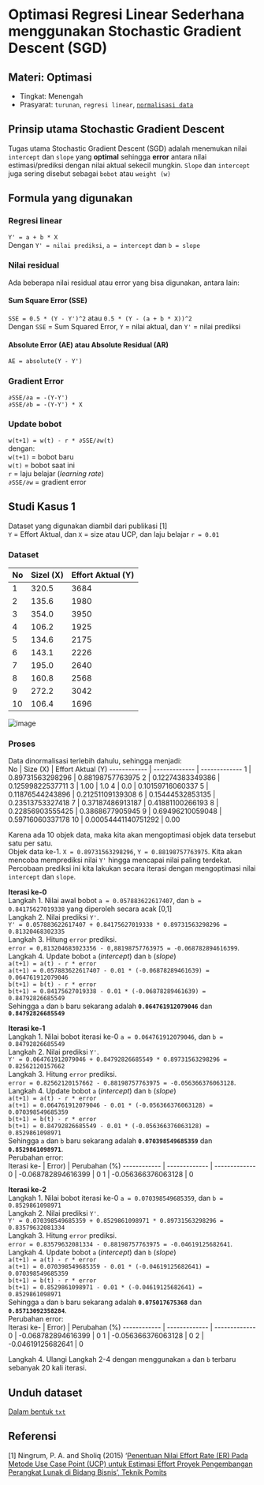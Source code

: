 # Optimasi Regresi Linear Sederhana menggunakan Stochastic Gradient Descent (SGD)

## Materi: Optimasi
* Tingkat: Menengah
* Prasyarat: `turunan`, `regresi linear`, [`normalisasi data`](https://github.com/ardiansyah-sweng/notes/blob/main/normalisasi_data.md)

## Prinsip utama Stochastic Gradient Descent
Tugas utama Stochastic Gradient Descent (SGD) adalah menemukan nilai `intercept` dan `slope` yang **optimal** sehingga **error** antara nilai estimasi/prediksi dengan nilai aktual sekecil mungkin. `Slope` dan `intercept` juga sering disebut sebagai `bobot` atau `weight (w)`

## Formula yang digunakan
### Regresi linear
`Y' = a + b * X` <br>
Dengan `Y' = nilai prediksi`, `a = intercept` dan `b = slope`
### Nilai residual
Ada beberapa nilai residual atau error yang bisa digunakan, antara lain:
#### Sum Square Error (SSE)
`SSE = 0.5 * (Y - Y')^2` atau `0.5 * (Y - (a + b * X))^2`<br>
Dengan `SSE` = Sum Squared Error, `Y` = nilai aktual, dan `Y'` = nilai prediksi
#### Absolute Error (AE) atau Absolute Residual (AR)
`AE = absolute(Y - Y')` <br>
### Gradient Error
`∂SSE/∂a = -(Y-Y')`<br>
`∂SSE/∂b = -(Y-Y') * X`<br>
### Update bobot
`w(t+1) = w(t) - r * ∂SSE/∂w(t)`<br>
dengan: <br> 
`w(t+1)` = bobot baru <br>
`w(t)` = bobot saat ini <br>
`r` = laju belajar (_learning rate_) <br>
`∂SSE/∂w` = gradient error  

## Studi Kasus 1
Dataset yang digunakan diambil dari publikasi [1] <br>
`Y` = Effort Aktual, dan `X` = size atau UCP, dan laju belajar `r = 0.01 `
### Dataset
No | Sizel (X) | Effort Aktual (Y) 
------------ | ------------- | -------------
1 |  320.5 | 3684
2 |  135.6 | 1980
3 |  354.0 | 3950
4 |  106.2 | 1925 
5 |  134.6 | 2175
6 |  143.1 | 2226
7 |  195.0 | 2640
8 |  160.8 | 2568
9 |  272.2 | 3042
10 | 106.4 | 1696

![image](https://user-images.githubusercontent.com/71623245/111888856-f9355b00-8a12-11eb-8426-d5888de43462.png)

### Proses
Data dinormalisasi terlebih dahulu, sehingga menjadi:<br>
No | Size (X) | Effort Aktual (Y) 
------------ | ------------- | -------------
1 |  0.89731563298296 | 0.88198757763975
2 |  0.12274383349386 | 0.12599822537711
3 |  1.00 | 1.0
4 |  0.0 | 0.10159716060337
5 |  0.11876544243896 | 0.21251109139308
6 |  0.15444532853135 | 0.23513753327418
7 |  0.37187486913187 | 0.41881100266193
8 |  0.22856903555425 | 0.3868677905945 
9 |  0.69496210059048 | 0.59716060337178
10 |  0.00054441140751292 | 0.00

Karena ada 10 objek data, maka kita akan mengoptimasi objek data tersebut satu per satu.<br>
Objek data ke-1. `X = 0.89731563298296`, `Y = 0.88198757763975`. Kita akan mencoba memprediksi nilai `Y'` hingga mencapai nilai paling terdekat. Percobaan prediksi ini kita lakukan secara iterasi dengan mengoptimasi nilai `intercept` dan `slope`.<p> 

**Iterasi ke-0** <br>
Langkah 1. Nilai awal bobot `a = 0.057883622617407`, dan `b = 0.84175627019338` yang diperoleh secara acak [0,1] <br>
Langkah 2. Nilai prediksi `Y'`.<br>
`Y' = 0.057883622617407 + 0.84175627019338 * 0.89731563298296 = 0.81320468302335` <br>
Langkah 3. Hitung `error` prediksi.<br>
`error = 0,813204683023356 - 0,88198757763975 = -0.068782894616399`. <br>
Langkah 4. Update bobot `a` (_intercept_) dan `b` (_slope_)<br>
`a(t+1) = a(t) - r * error`<br>
`a(t+1) = 0.057883622617407 - 0.01 * (-0.06878289461639) = 0.064761912079046`<br>
`b(t+1) = b(t) - r * error`<br>
`b(t+1) = 0.84175627019338 - 0.01 * (-0.06878289461639) = 0.84792826685549`<br>
Sehingga `a` dan `b` baru sekarang adalah **`0.064761912079046`** dan **`0.84792826685549`**
<p>
  
**Iterasi ke-1** <br>
Langkah 1. Nilai bobot iterasi ke-0 `a = 0.064761912079046`, dan `b = 0.84792826685549` <br>
Langkah 2. Nilai prediksi `Y'`.<br>
`Y' = 0.064761912079046 + 0.84792826685549 * 0.89731563298296 = 0.82562120157662` <br>
Langkah 3. Hitung `error` prediksi.<br>
`error = 0.82562120157662 - 0.88198757763975 = -0.056366376063128`. <br>
Langkah 4. Update bobot `a` (_intercept_) dan `b` (_slope_)<br>
`a(t+1) = a(t) - r * error`<br>
`a(t+1) = 0.064761912079046 - 0.01 * (-0.056366376063128) = 0.070398549685359`<br>
`b(t+1) = b(t) - r * error`<br>
`b(t+1) = 0.84792826685549 - 0.01 * (-0.056366376063128) = 0.8529861098971`<br>
Sehingga `a` dan `b` baru sekarang adalah **`0.070398549685359`** dan **`0.8529861098971`**.<br>
Perubahan error:<br>
Iterasi ke- | Error) | Perubahan (%) 
------------ | ------------- | -------------
0 |  -0.068782894616399 | 0
1 |  -0.056366376063128 | 0
<p>
  
**Iterasi ke-2** <br>
Langkah 1. Nilai bobot iterasi ke-0 `a = 0.070398549685359`, dan `b = 0.8529861098971` <br>
Langkah 2. Nilai prediksi `Y'`.<br>
`Y' = 0.070398549685359 + 0.8529861098971 * 0.89731563298296 = 0.83579632081334` <br>
Langkah 3. Hitung `error` prediksi.<br>
`error = 0.83579632081334 - 0.88198757763975 = -0.04619125682641`. <br>
Langkah 4. Update bobot `a` (_intercept_) dan `b` (_slope_)<br>
`a(t+1) = a(t) - r * error`<br>
`a(t+1) = 0.070398549685359 - 0.01 * (-0.04619125682641) = 0.070398549685359`<br>
`b(t+1) = b(t) - r * error`<br>
`b(t+1) = 0.8529861098971 - 0.01 * (-0.04619125682641) = 0.8529861098971`<br>
Sehingga `a` dan `b` baru sekarang adalah **`0.075017675368`** dan **`0.85713092358284`**.<br>
Perubahan error:<br>
Iterasi ke- | Error) | Perubahan (%) 
------------ | ------------- | -------------
0 |  -0.068782894616399 | 0
1 |  -0.056366376063128 | 0
2 | -0.04619125682641 | 0


Langkah 4. Ulangi Langkah 2-4 dengan menggunakan `a` dan `b` terbaru sebanyak 20 kali iterasi.
  
## Unduh dataset
[Dalam bentuk `txt`](https://drive.google.com/file/d/1c_JTnycE15Ij33C0rwHOOKduj9RrRuqY/view?usp=sharing)

## Referensi
[1] Ningrum, P. A. and Sholiq (2015) ‘[Penentuan Nilai Effort Rate (ER) Pada Metode Use Case Point (UCP) untuk Estimasi Effort Proyek Pengembangan Perangkat Lunak di Bidang Bisnis’, Teknik Pomits](http://digilib.its.ac.id/public/ITS-paper-34646-5209100001-Paper.pdf)
